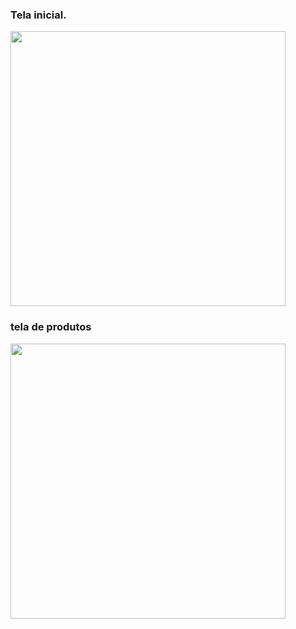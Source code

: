 ### Tela inicial.

<p aling="center">

<img width="440" src="https://user-images.githubusercontent.com/72450802/114056756-5d0bb080-9868-11eb-85a7-909f1c747a0f.png">

### tela de produtos

<img width="440" src="https://user-images.githubusercontent.com/72450802/114057023-9c3a0180-9868-11eb-8ace-6cd7e22f50cc.png">
